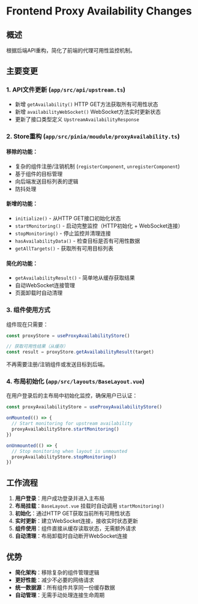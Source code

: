 # Frontend Proxy Availability Changes

## 概述

根据后端API重构，简化了前端的代理可用性监控机制。

## 主要变更

### 1. API文件更新 (`app/src/api/upstream.ts`)
- 新增 `getAvailability()` HTTP GET方法获取所有可用性状态
- 新增 `availabilityWebSocket()` WebSocket方法实时更新状态
- 更新了接口类型定义 `UpstreamAvailabilityResponse`

### 2. Store重构 (`app/src/pinia/moudule/proxyAvailability.ts`)

#### 移除的功能：
- 复杂的组件注册/注销机制 (`registerComponent`, `unregisterComponent`)
- 基于组件的目标管理
- 向后端发送目标列表的逻辑
- 防抖处理

#### 新增的功能：
- `initialize()` - 从HTTP GET接口初始化状态
- `startMonitoring()` - 启动完整监控（HTTP初始化 + WebSocket连接）
- `stopMonitoring()` - 停止监控并清理连接
- `hasAvailabilityData()` - 检查目标是否有可用性数据
- `getAllTargets()` - 获取所有可用目标列表

#### 简化的功能：
- `getAvailabilityResult()` - 简单地从缓存获取结果
- 自动WebSocket连接管理
- 页面卸载时自动清理

### 3. 组件使用方式

组件现在只需要：
```typescript
const proxyStore = useProxyAvailabilityStore()

// 获取可用性结果（从缓存）
const result = proxyStore.getAvailabilityResult(target)
```

不再需要注册/注销组件或发送目标到后端。

### 4. 布局初始化 (`app/src/layouts/BaseLayout.vue`)

在用户登录后的主布局中初始化监控，确保用户已认证：
```typescript
const proxyAvailabilityStore = useProxyAvailabilityStore()

onMounted(() => {
  // Start monitoring for upstream availability
  proxyAvailabilityStore.startMonitoring()
})

onUnmounted(() => {
  // Stop monitoring when layout is unmounted
  proxyAvailabilityStore.stopMonitoring()
})
```

## 工作流程

1. **用户登录**：用户成功登录并进入主布局
2. **布局挂载**：`BaseLayout.vue` 挂载时自动调用 `startMonitoring()`
3. **初始化**：通过HTTP GET获取当前所有可用性状态
4. **实时更新**：建立WebSocket连接，接收实时状态更新
5. **组件使用**：组件直接从缓存读取状态，无需额外请求
6. **自动清理**：布局卸载时自动断开WebSocket连接

## 优势

- **简化架构**：移除复杂的组件管理逻辑
- **更好性能**：减少不必要的网络请求
- **统一数据源**：所有组件共享同一份缓存数据
- **自动管理**：无需手动处理连接生命周期 